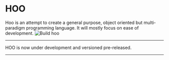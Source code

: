 # HOO
Hoo is an attempt to create a general purpose, object oriented but multi-paradigm programming language. It will mostly focus on ease of development.
![Build hoo](https://github.com/benoybose/hoolang/workflows/Build%20hoo/badge.svg)
***
HOO is now under development and versioned pre-released.
***
